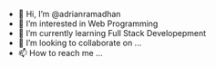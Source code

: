 - 👋 Hi, I’m @adrianramadhan
- 👀 I’m interested in Web Programming
- 🌱 I’m currently learning Full Stack Developepment
- 💞️ I’m looking to collaborate on ...
- 📫 How to reach me ...

<!---
adrianramadhan/adrianramadhan is a ✨ special ✨ repository because its `README.md` (this file) appears on your GitHub profile.
You can click the Preview link to take a look at your changes.
--->
